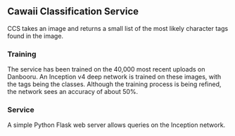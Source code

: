## Cawaii Classification Service

CCS takes an image and returns a small list of the most likely character tags found in the image.

### Training

The service has been trained on the 40,000 most recent uploads on Danbooru. An Inception v4 deep network is trained on these images, with the tags being the classes. Although the training process is being refined, the network sees an accuracy of about 50%.

### Service

A simple Python Flask web server allows queries on the Inception network. 
